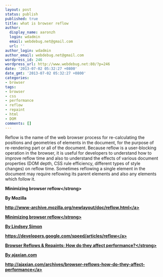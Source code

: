 ```yaml
---
layout: post
status: publish
published: true
title: what is browser reflow
author:
  display_name: aaronzh
  login: wdadmin
  email: webdebug.net@gmail.com
  url: ''
author_login: wdadmin
author_email: webdebug.net@gmail.com
wordpress_id: 246
wordpress_url: http://www.webdebug.net:80/?p=246
date: '2013-07-02 05:32:27 +0800'
date_gmt: '2013-07-02 05:32:27 +0800'
categories:
- browser
tags:
- browser
- css
- performance
- reflow
- repaint
- html
- DOM
comments: []
---
```

<p>Reflow is the name of the web browser process for re-calculating the positions and geometries of elements in the document, for the purpose of re-rendering part or all of the document. Because reflow is a user-blocking operation in the browser, it is useful for developers to understand how to improve reflow time and also to understand the effects of various document properties (DOM depth, CSS rule efficiency, different types of style changes) on reflow time. Sometimes reflowing a single element in the document may require reflowing its parent elements and also any elements which follow it.</p>
<p><strong>Minimizing browser reflow<&#47;strong></p>
<p>By Mozilla</p>
<p><a href="http:&#47;&#47;www-archive.mozilla.org&#47;newlayout&#47;doc&#47;reflow.html" target="_blank">http:&#47;&#47;www-archive.mozilla.org&#47;newlayout&#47;doc&#47;reflow.html<&#47;a></p>
<p><strong>Minimizing browser reflow<&#47;strong></p>
<p>By Lindsey Simon</p>
<p><a href="https:&#47;&#47;developers.google.com&#47;speed&#47;articles&#47;reflow" target="_blank">https:&#47;&#47;developers.google.com&#47;speed&#47;articles&#47;reflow<&#47;a></p>
<p><strong>Browser Reflows &amp; Repaints; How do they affect performance?<&#47;strong></p>
<p>By ajaxian.com</p>
<p><a href="http:&#47;&#47;ajaxian.com&#47;archives&#47;browser-reflows-how-do-they-affect-performance" target="_blank">http:&#47;&#47;ajaxian.com&#47;archives&#47;browser-reflows-how-do-they-affect-performance<&#47;a></p>

